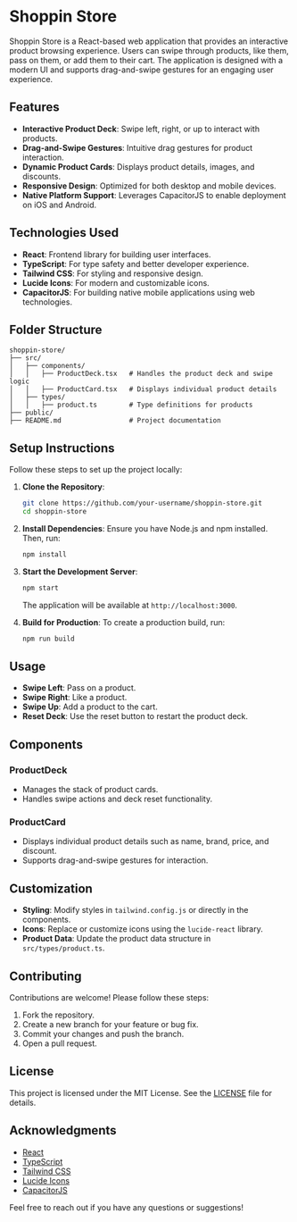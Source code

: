 # Shoppin Store

Shoppin Store is a React-based web application that provides an interactive product browsing experience. Users can swipe through products, like them, pass on them, or add them to their cart. The application is designed with a modern UI and supports drag-and-swipe gestures for an engaging user experience.

## Features

- **Interactive Product Deck**: Swipe left, right, or up to interact with products.
- **Drag-and-Swipe Gestures**: Intuitive drag gestures for product interaction.
- **Dynamic Product Cards**: Displays product details, images, and discounts.
- **Responsive Design**: Optimized for both desktop and mobile devices.
- **Native Platform Support**: Leverages CapacitorJS to enable deployment on iOS and Android.

## Technologies Used

- **React**: Frontend library for building user interfaces.
- **TypeScript**: For type safety and better developer experience.
- **Tailwind CSS**: For styling and responsive design.
- **Lucide Icons**: For modern and customizable icons.
- **CapacitorJS**: For building native mobile applications using web technologies.

## Folder Structure

```
shoppin-store/
├── src/
│   ├── components/
│   │   ├── ProductDeck.tsx   # Handles the product deck and swipe logic
│   │   ├── ProductCard.tsx   # Displays individual product details
│   ├── types/
│   │   ├── product.ts        # Type definitions for products
├── public/
├── README.md                 # Project documentation
```

## Setup Instructions

Follow these steps to set up the project locally:

1. **Clone the Repository**:
   ```bash
   git clone https://github.com/your-username/shoppin-store.git
   cd shoppin-store
   ```

2. **Install Dependencies**:
   Ensure you have Node.js and npm installed. Then, run:
   ```bash
   npm install
   ```

3. **Start the Development Server**:
   ```bash
   npm start
   ```
   The application will be available at `http://localhost:3000`.

4. **Build for Production**:
   To create a production build, run:
   ```bash
   npm run build
   ```

## Usage

- **Swipe Left**: Pass on a product.
- **Swipe Right**: Like a product.
- **Swipe Up**: Add a product to the cart.
- **Reset Deck**: Use the reset button to restart the product deck.

## Components

### ProductDeck
- Manages the stack of product cards.
- Handles swipe actions and deck reset functionality.

### ProductCard
- Displays individual product details such as name, brand, price, and discount.
- Supports drag-and-swipe gestures for interaction.

## Customization

- **Styling**: Modify styles in `tailwind.config.js` or directly in the components.
- **Icons**: Replace or customize icons using the `lucide-react` library.
- **Product Data**: Update the product data structure in `src/types/product.ts`.

## Contributing

Contributions are welcome! Please follow these steps:

1. Fork the repository.
2. Create a new branch for your feature or bug fix.
3. Commit your changes and push the branch.
4. Open a pull request.

## License

This project is licensed under the MIT License. See the [LICENSE](LICENSE) file for details.

## Acknowledgments

- [React](https://reactjs.org/)
- [TypeScript](https://www.typescriptlang.org/)
- [Tailwind CSS](https://tailwindcss.com/)
- [Lucide Icons](https://lucide.dev/)
- [CapacitorJS](https://capacitorjs.com/)

Feel free to reach out if you have any questions or suggestions!
